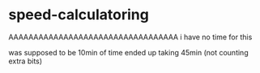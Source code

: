 # speed-calculatoring

AAAAAAAAAAAAAAAAAAAAAAAAAAAAAAAAAA
i have no time for this

was supposed to be 10min of time
ended up taking 45min (not counting extra bits)
